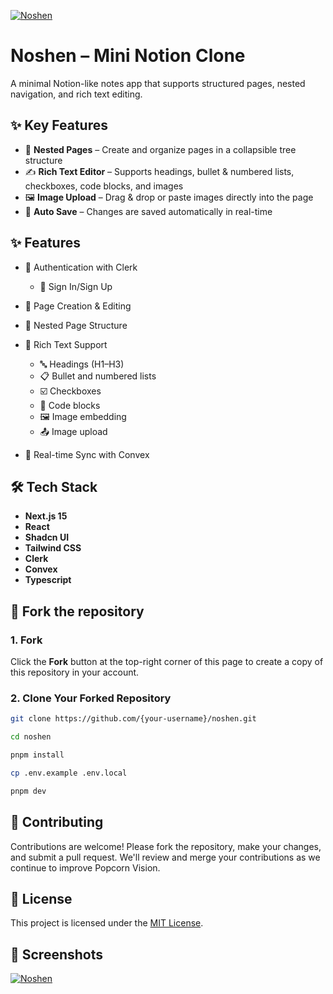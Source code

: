 [![Noshen](https://fachryafrz.com/projects/noshen/home.png)](https://noshen.fachryafrz.com)

# Noshen – Mini Notion Clone

A minimal Notion-like notes app that supports structured pages, nested navigation, and rich text editing.

## ✨ Key Features

- 📁 **Nested Pages** – Create and organize pages in a collapsible tree structure
- ✍️ **Rich Text Editor** – Supports headings, bullet & numbered lists, checkboxes, code blocks, and images
- 🖼️ **Image Upload** – Drag & drop or paste images directly into the page
- 💾 **Auto Save** – Changes are saved automatically in real-time

## ✨ Features

- 🔑 Authentication with Clerk

  - 🔐 Sign In/Sign Up

- 📄 Page Creation & Editing
- 🌲 Nested Page Structure
- 🧾 Rich Text Support

  - 🔤 Headings (H1–H3)
  - 📋 Bullet and numbered lists
  - ☑️ Checkboxes
  - 🧱 Code blocks
  - 🖼️ Image embedding
  - 📤 Image upload

- 🔄 Real-time Sync with Convex

## 🛠️ Tech Stack

- **Next.js 15**
- **React**
- **Shadcn UI**
- **Tailwind CSS**
- **Clerk**
- **Convex**
- **Typescript**

## 🚀 Fork the repository

### 1. Fork

Click the **Fork** button at the top-right corner of this page to create a copy of this repository in your account.

### 2. Clone Your Forked Repository

```sh
git clone https://github.com/{your-username}/noshen.git

cd noshen

pnpm install

cp .env.example .env.local

pnpm dev
```

## 🤝 Contributing

Contributions are welcome! Please fork the repository, make your changes, and submit a pull request. We'll review and merge your contributions as we continue to improve Popcorn Vision.

## 📜 License

This project is licensed under the [MIT License](LICENSE).

## 📸 Screenshots

[![Noshen](https://fachryafrz.com/projects/noshen/content.png)](https://noshen.fachryafrz.com)
